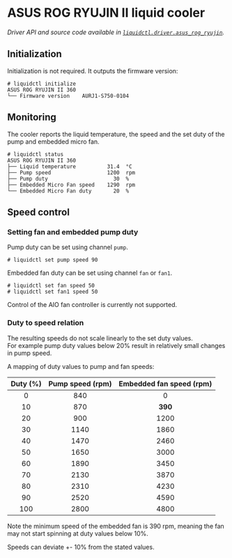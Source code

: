 # ASUS ROG RYUJIN II liquid cooler
_Driver API and source code available in [`liquidctl.driver.asus_rog_ryujin`](../liquidctl/driver/asus_rog_ryujin.py)._


## Initialization

Initialization is not required. It outputs the firmware version:

```
# liquidctl initialize
ASUS ROG RYUJIN II 360
└── Firmware version    AURJ1-S750-0104
```


## Monitoring

The cooler reports the liquid temperature, the speed and the set duty of the pump and embedded micro fan.

```
# liquidctl status
ASUS ROG RYUJIN II 360
├── Liquid temperature          31.4  °C
├── Pump speed                  1200  rpm
├── Pump duty                     30  %
├── Embedded Micro Fan speed    1290  rpm
└── Embedded Micro Fan duty       20  %
```


## Speed control

### Setting fan and embedded pump duty

Pump duty can be set using channel `pump`.

```
# liquidctl set pump speed 90
```

Embedded fan duty can be set using channel `fan` or `fan1`.

```
# liquidctl set fan speed 50
# liquidctl set fan1 speed 50
```

Control of the AIO fan controller is currently not supported.

### Duty to speed relation

The resulting speeds do not scale linearly to the set duty values.  
For example pump duty values below 20%
result in relatively small changes in pump speed.

A mapping of duty values to pump and fan speeds:

| Duty (%) | Pump speed (rpm) | Embedded fan speed (rpm) |
|:---:|:---:|:---:|
| 0 | 840 | 0 |
| 10 | 870 | **390** |
| 20 | 900 | 1200 |
| 30 | 1140 | 1860 |
| 40 | 1470 | 2460 |
| 50 | 1650 | 3000 |
| 60 | 1890 | 3450 |
| 70 | 2130 | 3870 |
| 80 | 2310 | 4230 |
| 90 | 2520 | 4590 |
| 100 | 2800 | 4800 |

Note the minimum speed of the embedded fan is 390 rpm,
meaning the fan may not start spinning at duty values below 10%.

Speeds can deviate +- 10% from the stated values.
